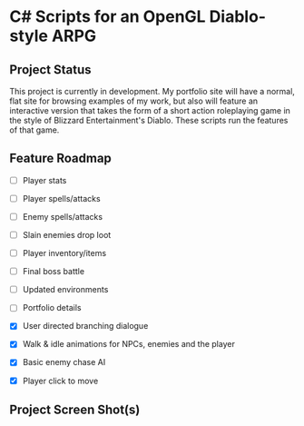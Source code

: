 ﻿# C# Scripts for an OpenGL Diablo-style ARPG

## Project Status

This project is currently in development. My portfolio site will have a normal, flat site for browsing examples of my work, but also will feature an interactive version that takes the form of a short action roleplaying game in the style of Blizzard Entertainment's Diablo. These scripts run the features of that game. 

## Feature Roadmap

- [ ] Player stats
- [ ] Player spells/attacks
- [ ] Enemy spells/attacks
- [ ] Slain enemies drop loot
- [ ] Player inventory/items
- [ ] Final boss battle
- [ ] Updated environments
- [ ] Portfolio details
- [x] User directed branching dialogue
- [x] Walk & idle animations for NPCs, enemies and the player
- [x] Basic enemy chase AI
- [x] Player click to move


## Project Screen Shot(s)

<!--![Home Page](/src/Assets/Images/screenshot1.png?raw=true "Home Page")-->
